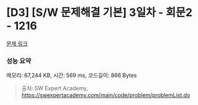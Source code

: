 # [D3] [S/W 문제해결 기본] 3일차 - 회문2 - 1216 

[문제 링크](https://swexpertacademy.com/main/code/problem/problemDetail.do?contestProbId=AV14Rq5aABUCFAYi) 

### 성능 요약

메모리: 67,244 KB, 시간: 569 ms, 코드길이: 866 Bytes



> 출처: SW Expert Academy, https://swexpertacademy.com/main/code/problem/problemList.do